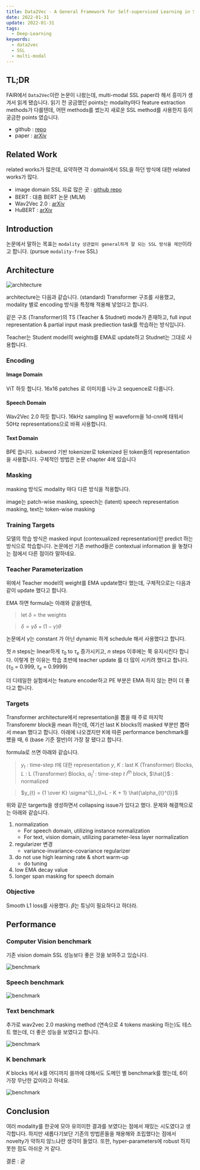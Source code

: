 ```yaml
---
title: Data2Vec - A General Framework for Self-supervised Learning in Speech, Vision and Language
date: 2022-01-31
update: 2022-01-31
tags:
  - Deep-Learning
keywords:
  - data2vec
  - SSL
  - multi-modal
---
```


## TL;DR

FAIR에서 `Data2Vec`이란 논문이 나왔는데, multi-modal SSL paper라 해서 흥미가 생겨서 읽게 됐습니다. 읽기 전 궁금했던 points는 modality마다 feature extraction methods가 다를텐데, 어떤 methods를 썼는지 새로운 SSL method를 사용한지 등이 궁금한 points 였습니다.

* github : [repo](https://github.com/pytorch/fairseq/tree/main/examples/data2vec)
* paper : [arXiv](https://scontent-ssn1-1.xx.fbcdn.net/v/t39.8562-6/271974914_483120576492438_4239522333319653600_n.pdf?_nc_cat=107&ccb=1-5&_nc_sid=ae5e01&_nc_ohc=9HtSivaeiYUAX_1c9_p&_nc_ht=scontent-ssn1-1.xx&oh=00_AT8HvfocQusNWG2UUeuUs-uPCgg1CowqROfH2TBtN4W8PA&oe=61FBE0D1)

## Related Work

related works가 많은데, 요약하면 각 domain에서 SSL을 하던 방식에 대한 related works가 많다.

* image domain SSL 자료 많은 곳 : [github repo](https://github.com/facebookresearch/vissl)
* BERT : 대충 BERT 논문 (MLM)
* Wav2Vec 2.0 : [arXiv](https://arxiv.org/abs/2006.11477)
* HuBERT : [arXiv](https://arxiv.org/abs/2106.07447)

## Introduction

논문에서 말하는 목표는 `modality 상관없이 general하게 잘 되는 SSL 방식을 제안`이라고 합니다. (pursue `modality-free` SSL)

## Architecture

![architecture](./architecture.png)

architecture는 다음과 같습니다. (standard) Transformer 구조를 사용했고, modality 별로 encoding 방식을 특정해 적용해 넣었다고 합니다.

같은 구조 (Transformer)의 TS (Teacher & Studnet) mode가 존재하고, full input representation & partial input mask prediection task를 학습하는 방식입니다.

Teacher는 Student model의 weights를 EMA로 update하고 Studnet는 그대로 사용합니다.

### Encoding

#### Image Domain

ViT 하듯 합니다. 16x16 patches 로 이미지를 나누고 sequence로 다룹니다.

#### Speech Domain

Wav2Vec 2.0 하듯 합니다. 16kHz sampling 된 waveform을 1d-cnn에 태워서 50Hz representations으로 바꿔 사용합니다.

#### Text Domain

BPE 씁니다. subword 기반 tokenizer로 tokenized 된 token들의 representation을 사용합니다. 구체적인 방법은 논문 chapter 4에 있습니다

### Masking

masking 방식도 modality 마다 다른 방식을 적용합니다.

image는 patch-wise masking, speech는 (latent) speech representation masking, text는 token-wise masking

### Training Targets

모델의 학습 방식은 masked input (contexualized representation)만 predict 하는 방식으로 학습합니다. 논문에선 기존 method들은 contextual information 을 놓쳤다는 점에서 다른 점이라 말하네요.

### Teacher Parameterization

위에서 Teacher model의 weight를 EMA update했다 했는데, 구체적으로는 다음과 같이 update 했다고 합니다.

EMA 하면 formula는 아래와 같을텐데,

> let $\delta$ = the weights

> $\delta = \gamma \delta + (1 - \gamma) \theta$

논문에서 $\gamma$는 constant 가 아닌 dynamic 하게 schedule 해서 사용했다고 합니다.

첫 $n$ steps는 linear하게 $\tau_{0}$ to $\tau_{e}$ 증가시키고, $n$ steps 이후에는 쭉 유지시킨다 합니다. 이렇게 한 이유는 학습 초반에 teacher update 를 더 많이 시키려 했다고 합니다. ($\tau_{0}$ = 0.999, $\tau_{e}$ = 0.9999)

더 디테일한 실험에서는 feature encoder하고 PE 부분은 EMA 하지 않는 편이 더 좋다고 합니다.

### Targets

Transformer architecture에서 representation을 뽑을 때 주로 마지막 Transforemr block을 mean 하는데, 여기선 last K blocks의 masked 부분만 뽑아서 mean 했다고 합니다. 아래에 나오겠지만 K에 따른 performance benchmark를 헀을 때, 6 (base 기준 절반)이 가장 잘 됐다고 합니다.

formula로 쓰면 아래와 같습니다.

> $y_{t}$ : time-step $t$에 대한 representation $y$,
> $K$ : last K (Transformer) Blocks,
> $L$ : L (Transformer) Blocks,
> $\alpha_{t}^{l}$ : time-step $t$ $l^{th}$ block,
> $\hat{}$ : normalized

> $y_{t} = {1 \over K} \sigma^{L}_{l=L - K + 1} \hat{\alpha_{t}^{l}}$

위와 같은 targerts을 생성하면서 collapsing issue가 있다고 했다. 문제와 해결책으로는 아래와 같습니다.

1. normalization
   * For speech domain, utilizing instance normalization
   * For text, vision domain, utilizing parameter-less layer normalization
2. regularizer 변경
   * variance-invariance-covariance regularizer
3. do not use high learning rate & short warm-up
   * do tuning
4. low EMA decay value
5. longer span masking for speech domain

### Objective

Smooth L1 loss를 사용했다. $\beta$는 튜닝이 필요하다고 하더라.

## Performance

### Computer Vision benchmark

기존 vision domain SSL 성능보다 좋은 것을 보여주고 있습니다.

![benchmark](./vision_benchmark.png)

### Speech benchmark

![benchmark](./speech_benchmark.png)

### Text benchmark

추가로 wav2vec 2.0 masking method (연속으로 4 tokens masking 하는)도 테스트 했는데, 더 좋은 성능을 보였다고 합니다.

![benchmark](./text_benchmark.png)

### K benchmark

$K$ blocks 에서 $k$를 어디까지 쓸까에 대해서도 도메인 별 benchmark를 했는데, 6이 가장 무난한 값이라고 하네요.

![benchmark](./k_benchmark.png)

## Conclusion

여러 modality를 한곳에 모아 유의미한 결과를 보였다는 점에서 재밌는 시도였다고 생각합니다. 하지만 새롭다기보단 기존의 방법론들을 채용해와 조립했다는 점에서 novelty가 약하지 않느냐란 생각이 들었다. 또한, hyper-parameters에 robust 하지 못한 점도 아쉬운 거 같다.

결론 : 굳
